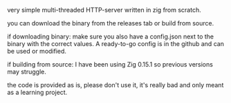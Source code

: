 very simple multi-threaded HTTP-server written in zig from scratch.

you can download the binary from the releases tab or build from source.

if downloading binary: make sure you also have a config.json next to the binary with the correct values. A ready-to-go config is in the github and can be used or modified.

if building from source: I have been using Zig 0.15.1 so previous versions may struggle.

the code is provided as is, please don't use it, it's really bad and only meant as a learning project.
